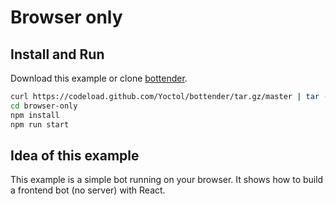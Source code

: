 # Browser only

## Install and Run

Download this example or clone [bottender](https://github.com/Yoctol/bottender).

```sh
curl https://codeload.github.com/Yoctol/bottender/tar.gz/master | tar -xz --strip=2 bottender-master/examples/browser-only
cd browser-only
npm install
npm run start
```

## Idea of this example

This example is a simple bot running on your browser.
It shows how to build a frontend bot (no server) with React.

